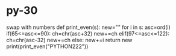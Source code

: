# py-30
swap with numbers
def print_even(s):
    new=""
    for i in s:
            asc=ord(i)
            if(65<=asc<=90):
                ch=chr(asc+32)
                new+=ch
            elif(97<=asc<=122):
                ch=chr(asc-32)
                new+=ch
            else:
                new+=i
    return new
print(print_even("PYTHON222"))
